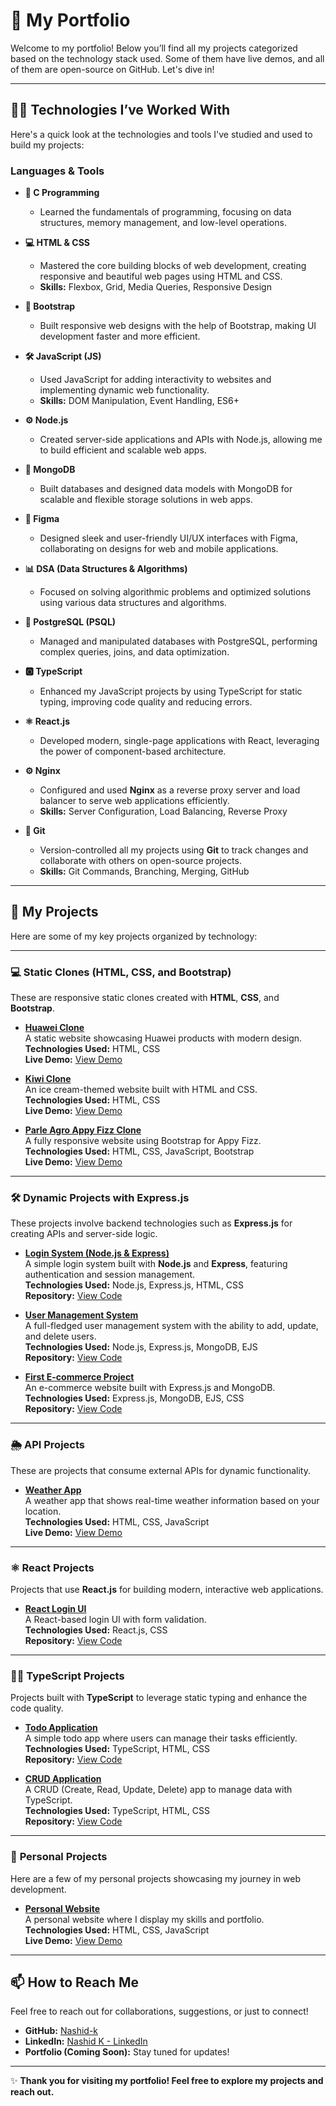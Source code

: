 # 🚀 My Portfolio

Welcome to my portfolio! Below you’ll find all my projects categorized based on the technology stack used. Some of them have live demos, and all of them are open-source on GitHub. Let's dive in!

---

## 🧑‍💻 Technologies I’ve Worked With

Here's a quick look at the technologies and tools I've studied and used to build my projects:

### **Languages & Tools**

- **🔹 C Programming**
  - Learned the fundamentals of programming, focusing on data structures, memory management, and low-level operations.

- **💻 HTML & CSS**
  - Mastered the core building blocks of web development, creating responsive and beautiful web pages using HTML and CSS.
  - **Skills:** Flexbox, Grid, Media Queries, Responsive Design

- **📱 Bootstrap**
  - Built responsive web designs with the help of Bootstrap, making UI development faster and more efficient.

- **🛠️ JavaScript (JS)**
  - Used JavaScript for adding interactivity to websites and implementing dynamic web functionality.
  - **Skills:** DOM Manipulation, Event Handling, ES6+

- **⚙️ Node.js**
  - Created server-side applications and APIs with Node.js, allowing me to build efficient and scalable web apps.

- **💾 MongoDB**
  - Built databases and designed data models with MongoDB for scalable and flexible storage solutions in web apps.

- **🎨 Figma**
  - Designed sleek and user-friendly UI/UX interfaces with Figma, collaborating on designs for web and mobile applications.

- **📊 DSA (Data Structures & Algorithms)**
  - Focused on solving algorithmic problems and optimized solutions using various data structures and algorithms.

- **🔐 PostgreSQL (PSQL)**
  - Managed and manipulated databases with PostgreSQL, performing complex queries, joins, and data optimization.

- **🅾️ TypeScript**
  - Enhanced my JavaScript projects by using TypeScript for static typing, improving code quality and reducing errors.

- **⚛️ React.js**
  - Developed modern, single-page applications with React, leveraging the power of component-based architecture.

- **⚙️ Nginx**  
  - Configured and used **Nginx** as a reverse proxy server and load balancer to serve web applications efficiently.
  - **Skills:** Server Configuration, Load Balancing, Reverse Proxy

- **📂 Git**
  - Version-controlled all my projects using **Git** to track changes and collaborate with others on open-source projects.
  - **Skills:** Git Commands, Branching, Merging, GitHub

---

## 🎨 My Projects

Here are some of my key projects organized by technology:

---

### 💻 **Static Clones (HTML, CSS, and Bootstrap)**

These are responsive static clones created with **HTML**, **CSS**, and **Bootstrap**.

- **[Huawei Clone](https://github.com/Nashid-k/huawei)**  
  A static website showcasing Huawei products with modern design.  
  **Technologies Used:** HTML, CSS  
  **Live Demo:** [View Demo](https://nashid-k.github.io/huawei/)

- **[Kiwi Clone](https://github.com/Nashid-k/kiwi)**  
  An ice cream-themed website built with HTML and CSS.  
  **Technologies Used:** HTML, CSS  
  **Live Demo:** [View Demo](https://nashid-k.github.io/kiwi/)

- **[Parle Agro Appy Fizz Clone](https://github.com/Nashid-k/APPY-FIZZ-RESPONSIVE)**  
  A fully responsive website using Bootstrap for Appy Fizz.  
  **Technologies Used:** HTML, CSS, JavaScript, Bootstrap  
  **Live Demo:** [View Demo](https://nashid-k.github.io/APPY-FIZZ-RESPONSIVE/)

---

### 🛠️ **Dynamic Projects with Express.js**

These projects involve backend technologies such as **Express.js** for creating APIs and server-side logic.

- **[Login System (Node.js & Express)](https://github.com/Nashid-k/Login-System)**  
  A simple login system built with **Node.js** and **Express**, featuring authentication and session management.  
  **Technologies Used:** Node.js, Express.js, HTML, CSS  
  **Repository:** [View Code](https://github.com/Nashid-k/Login-System)

- **[User Management System](https://github.com/Nashid-k/User-Management_System)**  
  A full-fledged user management system with the ability to add, update, and delete users.  
  **Technologies Used:** Node.js, Express.js, MongoDB, EJS  
  **Repository:** [View Code](https://github.com/Nashid-k/User-Management_System)

- **[First E-commerce Project](https://github.com/Nashid-k/First_Project_Ecommerce)**  
  An e-commerce website built with Express.js and MongoDB.  
  **Technologies Used:** Express.js, MongoDB, EJS, CSS  
  **Repository:** [View Code](https://github.com/Nashid-k/First_Project_Ecommerce)

---

### 🌦️ **API Projects**

These are projects that consume external APIs for dynamic functionality.

- **[Weather App](https://github.com/Nashid-k/Weather-App)**  
  A weather app that shows real-time weather information based on your location.  
  **Technologies Used:** HTML, CSS, JavaScript  
  **Live Demo:** [View Demo](https://nashid-k.github.io/Weather-App/)

---

### ⚛️ **React Projects**

Projects that use **React.js** for building modern, interactive web applications.

- **[React Login UI](https://github.com/Nashid-k/react_login_ui)**  
  A React-based login UI with form validation.  
  **Technologies Used:** React.js, CSS  
  **Repository:** [View Code](https://github.com/Nashid-k/react_login_ui)

---

### 🧑‍💻 **TypeScript Projects**

Projects built with **TypeScript** to leverage static typing and enhance the code quality.

- **[Todo Application](https://github.com/Nashid-k/todo-app-typescript)**  
  A simple todo app where users can manage their tasks efficiently.  
  **Technologies Used:** TypeScript, HTML, CSS  
  **Repository:** [View Code](https://github.com/Nashid-k/todo-app-typescript)

- **[CRUD Application](https://github.com/Nashid-k/crud-app-typescript)**  
  A CRUD (Create, Read, Update, Delete) app to manage data with TypeScript.  
  **Technologies Used:** TypeScript, HTML, CSS  
  **Repository:** [View Code](https://github.com/Nashid-k/crud-app-typescript)

---

### 🎨 **Personal Projects**

Here are a few of my personal projects showcasing my journey in web development.

- **[Personal Website](https://github.com/Nashid-k/personal-website)**  
  A personal website where I display my skills and portfolio.  
  **Technologies Used:** HTML, CSS, JavaScript  
  **Live Demo:** [View Demo](https://nashid-k.github.io/personal-website/)

---

## 📫 How to Reach Me

Feel free to reach out for collaborations, suggestions, or just to connect!

- **GitHub:** [Nashid-k](https://github.com/Nashid-k)
- **LinkedIn:** [Nashid K - LinkedIn](https://www.linkedin.com/in/nashid-k-080909273/)
- **Portfolio (Coming Soon):** Stay tuned for updates!

---

✨ **Thank you for visiting my portfolio! Feel free to explore my projects and reach out.**
